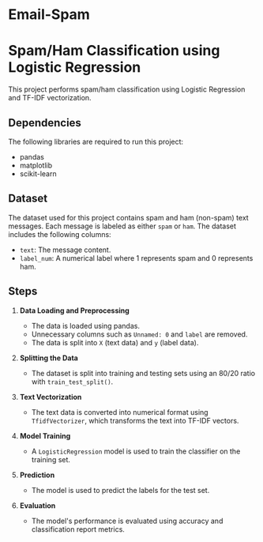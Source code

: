 # Email-Spam

# Spam/Ham Classification using Logistic Regression

This project performs spam/ham classification using Logistic Regression and TF-IDF vectorization.

## Dependencies

The following libraries are required to run this project:
- pandas
- matplotlib
- scikit-learn

## Dataset

The dataset used for this project contains spam and ham (non-spam) text messages. Each message is labeled as either `spam` or `ham`. The dataset includes the following columns:
- `text`: The message content.
- `label_num`: A numerical label where 1 represents spam and 0 represents ham.

## Steps

1. **Data Loading and Preprocessing**
    - The data is loaded using pandas.
    - Unnecessary columns such as `Unnamed: 0` and `label` are removed.
    - The data is split into `X` (text data) and `y` (label data).

2. **Splitting the Data**
    - The dataset is split into training and testing sets using an 80/20 ratio with `train_test_split()`.

3. **Text Vectorization**
    - The text data is converted into numerical format using `TfidfVectorizer`, which transforms the text into TF-IDF vectors.

4. **Model Training**
    - A `LogisticRegression` model is used to train the classifier on the training set.

5. **Prediction**
    - The model is used to predict the labels for the test set.

6. **Evaluation**
    - The model's performance is evaluated using accuracy and classification report metrics.
